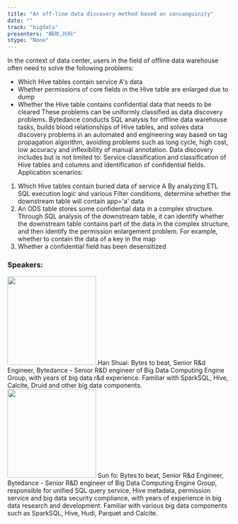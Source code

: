 ```yaml
---
title: "An off-line data discovery method based on consanguinity"
date: "" 
track: "bigdata"
presenters: "韩帅,孙科"
stype: "None"
---
```

In the context of data center, users in the field of offline data warehouse often need to solve the following problems:
- Which Hive tables contain service A's data
- Whether permissions of core fields in the Hive table are enlarged due to dump
- Whether the Hive table contains confidential data that needs to be cleared
These problems can be uniformly classified as data discovery problems. Bytedance conducts SQL analysis for offline data warehouse tasks, builds blood relationships of Hive tables, and solves data discovery problems in an automated and engineering way based on tag propagation algorithm, avoiding problems such as long cycle, high cost, low accuracy and inflexibility of manual annotation.
Data discovery includes but is not limited to: Service classification and classification of Hive tables and columns and identification of confidential fields.
Application scenarios:
1. Which Hive tables contain buried data of service A
By analyzing ETL SQL execution logic and various Filter conditions, determine whether the downstream table will contain app='a' data
2. An ODS table stores some confidential data in a complex structure. Through SQL analysis of the downstream table, it can identify whether the downstream table contains part of the data in the complex structure, and then identify the permission enlargement problem. For example, whether to contain the data of a key in the map
3. Whether a confidential field has been desensitized
 ### Speakers: 
 <img src="images/speaker/1214.png" width="200" />
 Han Shuai: Bytes to beat, Senior R&d Engineer, Bytedance - Senior R&D engineer of Big Data Computing Engine Group, with years of big data r&d experience. Familiar with SparkSQL, Hive, Calcite, Druid and other big data components.
 <img src="images/speaker/1214_2.png" width="200" />
 Sun fo: Bytes to beat, Senior R&d Engineer, Bytedance - Senior R&D engineer of Big Data Computing Engine Group, responsible for unified SQL query service, Hive metadata, permission service and big data security compliance, with years of experience in big data research and development. Familiar with various big data components such as SparkSQL, Hive, Hudi, Parquet and Calcite.
 
